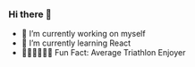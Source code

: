 ### Hi there 👋

- 🔭 I’m currently working on myself
- 🌱 I’m currently learning React
- 🏊‍♂️🚴‍♀️🏃‍♂️ Fun Fact: Average Triathlon Enjoyer
